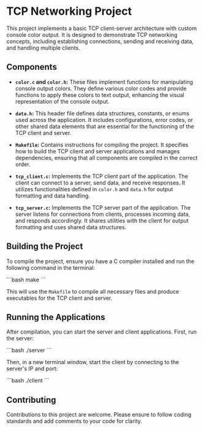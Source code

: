 
# TCP Networking Project

This project implements a basic TCP client-server architecture with custom console color output. It is designed to demonstrate TCP networking concepts, including establishing connections, sending and receiving data, and handling multiple clients.

## Components

- **`color.c` and `color.h`:** These files implement functions for manipulating console output colors. They define various color codes and provide functions to apply these colors to text output, enhancing the visual representation of the console output.

- **`data.h`:** This header file defines data structures, constants, or enums used across the application. It includes configurations, error codes, or other shared data elements that are essential for the functioning of the TCP client and server.

- **`Makefile`:** Contains instructions for compiling the project. It specifies how to build the TCP client and server applications and manages dependencies, ensuring that all components are compiled in the correct order.

- **`tcp_client.c`:** Implements the TCP client part of the application. The client can connect to a server, send data, and receive responses. It utilizes functionalities defined in `color.h` and `data.h` for output formatting and data handling.

- **`tcp_server.c`:** Implements the TCP server part of the application. The server listens for connections from clients, processes incoming data, and responds accordingly. It shares utilities with the client for output formatting and uses shared data structures.

## Building the Project

To compile the project, ensure you have a C compiler installed and run the following command in the terminal:

\```bash
make
\```

This will use the `Makefile` to compile all necessary files and produce executables for the TCP client and server.

## Running the Applications

After compilation, you can start the server and client applications. First, run the server:

\```bash
./server
\```

Then, in a new terminal window, start the client by connecting to the server's IP and port:

\```bash
./client 
\```

## Contributing

Contributions to this project are welcome. Please ensure to follow coding standards and add comments to your code for clarity.

